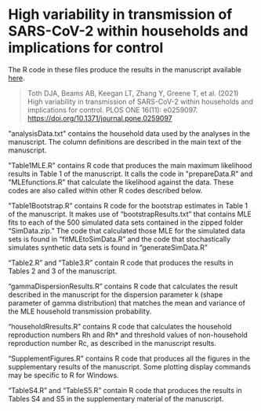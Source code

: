 # High variability in transmission of SARS-CoV-2 within households and implications for control

The R code in these files produce the results in the manuscript available [here](https://journals.plos.org/plosone/article?id=10.1371/journal.pone.0259097).

> Toth DJA, Beams AB, Keegan LT, Zhang Y, Greene T, et al. (2021) High variability in transmission of SARS-CoV-2 within households and implications for control. PLOS ONE 16(11): e0259097. https://doi.org/10.1371/journal.pone.0259097

"analysisData.txt" contains the household data used by the analyses in the manuscript. The column definitions are described in the main text of the manuscript.

"Table1MLE.R" contains R code that produces the main maximum likelihood results in Table 1 of the manuscript. It calls the code in "prepareData.R" and "MLEfunctions.R" that calculate the likelihood against the data. These codes are also called within other R codes described below.

"Table1Bootstrap.R” contains R code for the bootstrap estimates in Table 1 of the manuscript. It makes use of “bootstrapResults.txt” that contains MLE fits to each of the 500 simulated data sets contained in the zipped folder “SimData.zip.” The code that calculated those MLE for the simulated data sets is found in “fitMLEtoSimData.R” and the code that stochastically simulates synthetic data sets is found in “generateSimData.R”
 
“Table2.R” and “Table3.R” contain R code that produces the results in Tables 2 and 3 of the manuscript.

“gammaDispersionResults.R” contains R code that calculates the result described in the manuscript for the dispersion parameter k (shape parameter of gamma distribution) that matches the mean and variance of the MLE household transmission probability.

“householdRresults.R” contains R code that calculates the household reproduction numbers Rh and Rh* and threshold values of non-household reproduction number Rc, as described in the manuscript results.

“SupplementFigures.R” contains R code that produces all the figures in the supplementary results of the manuscript. Some plotting display commands may be specific to R for Windows.

 “TableS4.R” and “TableS5.R” contain R code that produces the results in Tables S4 and S5 in the supplementary material of the manuscript.



